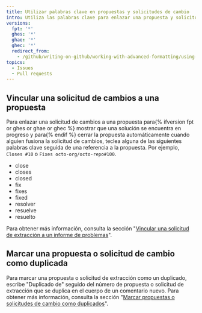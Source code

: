 ```yaml
---
title: Utilizar palabras clave en propuestas y solicitudes de cambio
intro: Utiliza las palabras clave para enlazar una propuesta y solicitud de cambios o para marcarlas como duplicadas.
versions:
  fpt: '*'
  ghes: '*'
  ghae: '*'
  ghec: '*'
  redirect_from:
    - /github/writing-on-github/working-with-advanced-formatting/using-keywords-in-issues-and-pull-requests
topics:
  - Issues
  - Pull requests
---
```


## Vincular una solicitud de cambios a una propuesta

Para enlazar una solicitud de cambios a una propuesta para{% ifversion fpt or ghes or ghae or ghec %} mostrar que una solución se encuentra en progreso y para{% endif %} cerrar la propuesta automáticamente cuando alguien fusiona la solicitud de cambios, teclea alguna de las siguientes palabras clave seguida de una referencia a la propuesta. Por ejemplo, `Closes #10` o `Fixes octo-org/octo-repo#100`.

* close
* closes
* closed
* fix
* fixes
* fixed
* resolver
* resuelve
* resuelto

Para obtener más información, consulta la sección "[Vincular una solicitud de extracción a un informe de problemas](/github/managing-your-work-on-github/linking-a-pull-request-to-an-issue)".

## Marcar una propuesta o solicitud de cambio como duplicada

Para marcar una propuesta o solicitud de extracción como un duplicado, escribe "Duplicado de" seguido del número de propuesta o solicitud de extracción que se duplica en el cuerpo de un comentario nuevo. Para obtener más información, consulta la sección "[Marcar propuestas o solicitudes de cambio como duplicados](/issues/tracking-your-work-with-issues/marking-issues-or-pull-requests-as-a-duplicate)".
